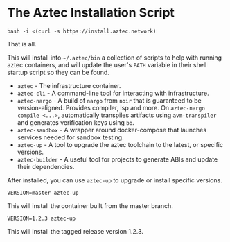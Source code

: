 # The Aztec Installation Script

```
bash -i <(curl -s https://install.aztec.network)
```

That is all.

This will install into `~/.aztec/bin` a collection of scripts to help with running aztec containers, and will update
the user's `PATH` variable in their shell startup script so they can be found.

- `aztec` - The infrastructure container.
- `aztec-cli` - A command-line tool for interacting with infrastructure.
- `aztec-nargo` - A build of `nargo` from `noir` that is guaranteed to be version-aligned. Provides compiler, lsp and more. On `aztec-nargo compile <...>`, automatically transpiles artifacts using `avm-transpiler` and generates verification keys using `bb`.
- `aztec-sandbox` - A wrapper around docker-compose that launches services needed for sandbox testing.
- `aztec-up` - A tool to upgrade the aztec toolchain to the latest, or specific versions.
- `aztec-builder` - A useful tool for projects to generate ABIs and update their dependencies.

After installed, you can use `aztec-up` to upgrade or install specific versions.

```
VERSION=master aztec-up
```

This will install the container built from the master branch.

```
VERSION=1.2.3 aztec-up
```

This will install the tagged release version 1.2.3.
